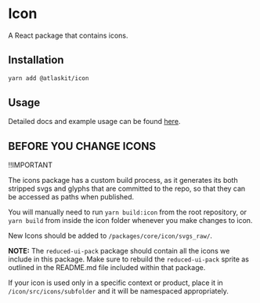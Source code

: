 # Icon

A React package that contains icons.

## Installation

```sh
yarn add @atlaskit/icon
```

## Usage

Detailed docs and example usage can be found [here](https://atlaskit.atlassian.com/packages/core/icon).

## BEFORE YOU CHANGE ICONS

!!IMPORTANT

The icons package has a custom build process, as it generates its both stripped
svgs and glyphs that are committed to the repo, so that they can be accessed as
paths when published.

You will manually need to run `yarn build:icon` from the root repository, or
`yarn build` from inside the icon folder whenever you make changes to icon.

New Icons should be added to `/packages/core/icon/svgs_raw/`.

**NOTE:** The `reduced-ui-pack` package should contain all the icons we include
in this package. Make sure to rebuild the `reduced-ui-pack` sprite as outlined in
the README.md file included within that package.

If your icon is used only in a specific context or product, place it in
`/icon/src/icons/subfolder` and it will be namespaced appropriately.
